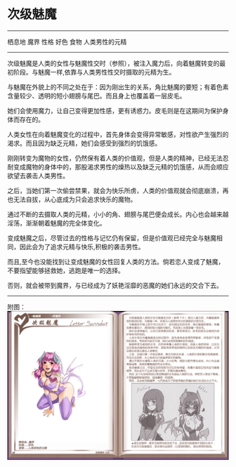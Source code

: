 # 次级魅魔

  -------- ----------------
  栖息地   魔界
  性格     好色
  食物     人类男性的元精
  -------- ----------------

次级魅魔是人类的女性与魅魔性交时（参照），被注入魔力后，向着魅魔转变的最初阶段。与魅魔一样,依靠与人类男性性交时摄取的元精为生。

与魅魔在外貌上的不同之处在于：因为刚出生的关系，角比魅魔的要短；有着色素含量较少、透明的短小翅膀与尾巴。而且身上也覆盖着一层皮毛。

她们会使用魔力，让自己变得更加性感，更有诱惑力。皮毛则是在这期间为保护身体而存在的。

人类女性在向着魅魔变化的过程中，首先身体会变得异常敏感，对性欲产生强烈的渴求。而且因为缺乏元精，她们会感受到强烈的饥饿感。

刚刚转变为魔物的女性，仍然保有着人类的价值观，但是人类的精神，已经无法忍耐变成魔物的身体中的，那股渴求男性的燥热以及缺乏元精的饥饿感，从而会顺应欲望去袭击人类男性。

之后，当她们第一次偷尝禁果，就会为快乐所虏，人类的价值观就会彻底崩溃，再也无法自拔，从心底成为只会追求快乐的魔物。

通过不断的去摄取人类的元精，小小的角、翅膀与尾巴便会成长。内心也会越来越淫荡，渐渐朝着魅魔的完全体变化。

变成魅魔之后，尽管过去的性格与记忆仍有保留，但是价值观已经完全与魅魔相同，因此会为了追求元精与快乐,积极的袭击男性。

而且,至今也没能找到让变成魅魔的女性回复人类的方法。倘若恋人变成了魅魔，不要指望能够拯救她，逃跑是唯一的选择。

否则，就会被带到魔界，与已经成为了妖艳淫靡的恶魔的她们永远的交合下去。

------------------------------------------------------------------------

附图： ![](img\魔物娘图鉴I\10-11次级魅魔.jpg)
